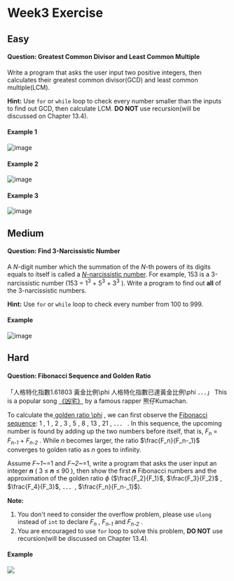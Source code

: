 # Week3 Exercise
## Easy
#### **Question: Greatest Common Divisor and Least Common Multiple**
Write a program that asks the user input two positive integers, then calculates their greatest common divisor(GCD) and least common multiple(LCM).

**Hint:** Use ```for``` or ```while``` loop to check every number smaller than the inputs to find out GCD, then calculate LCM. **DO NOT** use recursion(will be discussed on Chapter 13.4).

#### Example 1
![image](https://user-images.githubusercontent.com/21131915/110319166-7511c980-8049-11eb-99d2-ed645a0ad897.png)

#### Example 2
![image](https://user-images.githubusercontent.com/21131915/110292236-d88aff80-8027-11eb-98d7-bfef47233947.png)

#### Example 3
![image](https://user-images.githubusercontent.com/21131915/110292328-ff493600-8027-11eb-93e7-8deacebbd71d.png)

## Medium
#### **Question: Find 3-Narcissistic Number**
A _N_-digit number which the summation of the _N_-th powers of its digits equals to itself is called a [_N_-narcissistic number](https://en.wikipedia.org/wiki/Narcissistic_number). 
For example, 153 is a 3-narcissistic number (153 = 1<sup>3</sup> + 5<sup>3</sup> + 3<sup>3</sup> ). 
Write a program to find out **all** of the 3-narcissistic numbers.

**Hint:** Use ```for``` or ```while``` loop to check every number from 100 to 999.

#### Example
![image](https://user-images.githubusercontent.com/21131915/110295817-86001200-802c-11eb-92bd-4b80d1556091.png)

## Hard
#### **Question: Fibonacci Sequence and Golden Ratio**
「人格特化指數1.61803 黃金比例\phi 人格特化指數已達黃金比例\phi ．．．」 This is a popular song [《凶宅》](https://youtu.be/PBTSeGLIB_U) by a famous rapper 熊仔Kumachan.

To calculate the[ golden ratio \phi](https://en.wikipedia.org/wiki/Golden_ratio) , we can first observe the [Fibonacci sequence](https://en.wikipedia.org/wiki/Fibonacci_number): 1 , 1 , 2 , 3 , 5 , 8 , 13 , 21 , ．．． .  In this sequence, the upcoming number is found by adding up the two numbers before itself, that is, _F<sub>n</sub>_ = _F<sub>n-1</sub>_ + _F<sub>n-2</sub>_ . While _n_ becomes larger, the ratio $\frac{F_n}{F_n-_1}$ converges to golden ratio as _n_ goes to infinity.

Assume _F~1~_=1 and _F~2~_=1, write a program that asks the user input an integer **_n_** ( 3 $\leq$ **_n_** $\leq$ 90 ), then  show the first **_n_** Fibonacci numbers and the approximation of the golden ratio $\phi$ ($\frac{F_2}{F_1}$, $\frac{F_3}{F_2}$ , $\frac{F_4}{F_3}$, ．．．, $\frac{F_n}{F_n-_1}$). 

**Note:** 
1. You don't need to consider the overflow problem, please use ```ulong``` instead of ```int``` to declare _F<sub>n<sub>_ , _F<sub>n-1<sub>_ and _F<sub>n-2<sub>_ .
2. You are encouraged to use ```for``` loop to solve this problem, **DO NOT** use recursion(will be discussed on Chapter 13.4).

#### Example
![](https://i.imgur.com/sF5rhBa.png)

